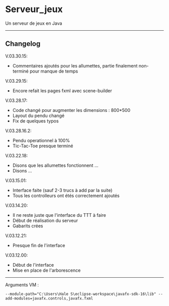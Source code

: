 # Serveur_jeux
Un serveur de jeux en Java
___

## Changelog

V.03.30.15:
- Commentaires ajoutés pour les allumettes, partie finalement non-terminé pour manque de temps

V.03.29.15:
- Encore refait les pages fxml avec scene-builder

V.03.28.17:
- Code changé pour augmenter les dimensions : 800*500
- Layout du pendu changé
- Fix de quelques typos

V.03.28.16.2:
- Pendu operationnel à 100%
- Tic-Tac-Toe presque terminé

V.03.22.18:
- Disons que les allumettes fonctionnent ...
- Disons ...

V.03.15.01:
- Interface faite (sauf 2-3 trucs à add par la suite)
- Tous les controlleurs ont étés correctement ajoutés

V.03.14.20:
- Il ne reste juste que l'interface du TTT à faire
- Début de réalisation du serveur
- Gabarits crées

V.03.12.21:
- Presque fin de l'interface

V.03.12.00:
- Début de l'interface
- Mise en place de l'arborescence

___

Arguments VM :

```
--module-path="C:\Users\Hale S\eclipse-workspace\javafx-sdk-16\lib" --add-modules=javafx.controls,javafx.fxml
```
